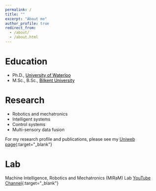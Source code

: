 ```yaml
---
permalink: /
title: ""
excerpt: "About me"
author_profile: true
redirect_from: 
  - /about/
  - /about.html
---
```


Education 
====

* Ph.D., <a style='color: black;' href='https://uwaterloo.ca' target='_blank'>University of Waterloo</a>
* M.Sc., B.Sc., <a style='color: black;' href='https://www.bilkent.edu.tr' target='_blank'>Bilkent University</a>

Research
====

- Robotics and mechatronics
- Intelligent systems
- Control systems
- Multi-sensory data fusion

For my research profile and publications, please see my [Uniweb page](https://uniweb.uottawa.ca/members/197/profile?embed=2){:target="_blank"}

Lab
====

Machine Intelligence, Robotics and Mechatronics (MIRaM) Lab [YouTube Channel](https://www.youtube.com/@miramlabuottawa-bu9ro){:target="_blank"}

